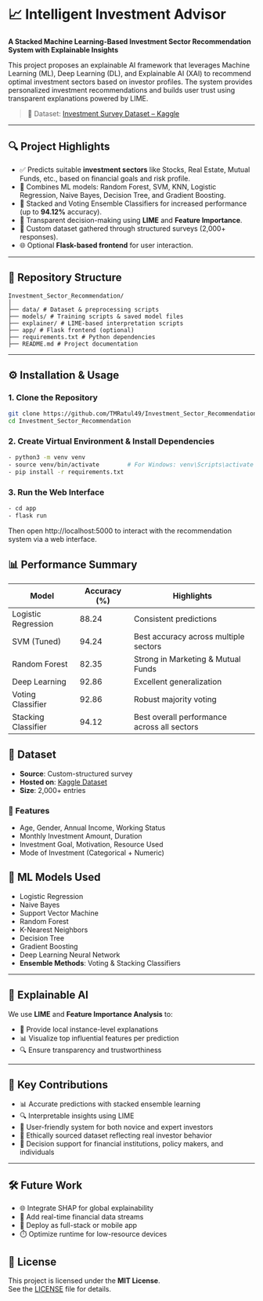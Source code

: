 # 📈 Intelligent Investment Advisor

**A Stacked Machine Learning-Based Investment Sector Recommendation System with Explainable Insights**

This project proposes an explainable AI framework that leverages Machine Learning (ML), Deep Learning (DL), and Explainable AI (XAI) to recommend optimal investment sectors based on investor profiles. The system provides personalized investment recommendations and builds user trust using transparent explanations powered by LIME.

> 📌 Dataset: [Investment Survey Dataset – Kaggle](https://www.kaggle.com/datasets/tmmhratul/investment-survey-dataset)

---

## 🔍 Project Highlights

- ✅ Predicts suitable **investment sectors** like Stocks, Real Estate, Mutual Funds, etc., based on financial goals and risk profile.
- 🤖 Combines ML models: Random Forest, SVM, KNN, Logistic Regression, Naive Bayes, Decision Tree, and Gradient Boosting.
- 🧠 Stacked and Voting Ensemble Classifiers for increased performance (up to **94.12%** accuracy).
- 💬 Transparent decision-making using **LIME** and **Feature Importance**.
- 🧪 Custom dataset gathered through structured surveys (2,000+ responses).
- 🌐 Optional **Flask-based frontend** for user interaction.

---

## 📁 Repository Structure

```text
Investment_Sector_Recommendation/
│
├── data/ # Dataset & preprocessing scripts
├── models/ # Training scripts & saved model files
├── explainer/ # LIME-based interpretation scripts
├── app/ # Flask frontend (optional)
├── requirements.txt # Python dependencies
├── README.md # Project documentation
```

---

## ⚙️ Installation & Usage

### 1. Clone the Repository

```bash
git clone https://github.com/TMRatul49/Investment_Sector_Recommendation.git
cd Investment_Sector_Recommendation
```

### 2. Create Virtual Environment & Install Dependencies

```bash
- python3 -m venv venv
- source venv/bin/activate        # For Windows: venv\Scripts\activate
- pip install -r requirements.txt
```

### 3. Run the Web Interface

```bash
- cd app
- flask run
```

Then open http://localhost:5000 to interact with the recommendation system via a web interface.

## 📊 Performance Summary

| Model               | Accuracy (%) | Highlights                                 |
|--------------------|--------------|--------------------------------------------|
| Logistic Regression| 88.24        | Consistent predictions                     |
| SVM (Tuned)        | 94.24        | Best accuracy across multiple sectors      |
| Random Forest      | 82.35        | Strong in Marketing & Mutual Funds         |
| Deep Learning      | 92.86        | Excellent generalization                   |
| Voting Classifier  | 92.86        | Robust majority voting                     |
| Stacking Classifier| 94.12        | Best overall performance across all sectors|


## 📄 Dataset

- **Source**: Custom-structured survey  
- **Hosted on**: [Kaggle Dataset](https://www.kaggle.com/datasets/tmmhratul/investment-survey-dataset)  
- **Size**: 2,000+ entries  

### 🔑 Features

- Age, Gender, Annual Income, Working Status  
- Monthly Investment Amount, Duration  
- Investment Goal, Motivation, Resource Used  
- Mode of Investment (Categorical + Numeric)


## 🧠 ML Models Used

- Logistic Regression  
- Naive Bayes  
- Support Vector Machine  
- Random Forest  
- K-Nearest Neighbors  
- Decision Tree  
- Gradient Boosting  
- Deep Learning Neural Network  
- **Ensemble Methods**: Voting & Stacking Classifiers  

---

## 🧪 Explainable AI

We use **LIME** and **Feature Importance Analysis** to:

- 🧩 Provide local instance-level explanations  
- 📊 Visualize top influential features per prediction  
- 🔍 Ensure transparency and trustworthiness  

---

## 📌 Key Contributions

- 📊 Accurate predictions with stacked ensemble learning  
- 🔍 Interpretable insights using LIME  
- 🤝 User-friendly system for both novice and expert investors  
- 🧪 Ethically sourced dataset reflecting real investor behavior  
- 💼 Decision support for financial institutions, policy makers, and individuals  

---

## 🛠️ Future Work

- 🌐 Integrate SHAP for global explainability  
- 📡 Add real-time financial data streams  
- 📱 Deploy as full-stack or mobile app  
- ⏱️ Optimize runtime for low-resource devices  


## 📄 License

This project is licensed under the **MIT License**.  
See the [LICENSE](LICENSE) file for details.

